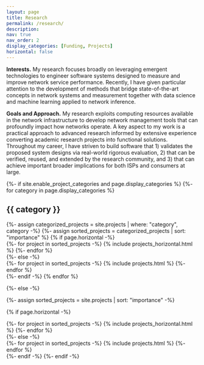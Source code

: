 ```yaml
---
layout: page
title: Research
permalink: /research/
description: 
nav: true
nav_order: 2
display_categories: [Funding, Projects]
horizontal: false
---
```


**Interests.** My research focuses broadly on leveraging emergent technologies to engineer software systems designed to measure and improve network service performance. Recently, I have given particular attention to the development of methods that bridge state-of-the-art concepts in network systems and measurement together with data science and machine learning applied to network inference.

**Goals and Approach.** My research exploits computing resources available in the network infrastructure to develop network management tools that can profoundly impact how networks operate. A key aspect to my work is a practical approach to advanced research informed by extensive experience converting academic research projects into functional solutions. Throughout my career, I have striven to build software that 1) validates the proposed system designs via real-world rigorous evaluation, 2) that can be verified, reused, and extended by the research community, and 3) that can achieve important broader implications for both ISPs and consumers at large.

<!-- pages/projects.md -->
<div class="projects">
{%- if site.enable_project_categories and page.display_categories %}
  <!-- Display categorized projects -->
  {%- for category in page.display_categories %}
  <h2 class="category">{{ category }}</h2>
  {%- assign categorized_projects = site.projects | where: "category", category -%}
  {%- assign sorted_projects = categorized_projects | sort: "importance" %}
  <!-- Generate cards for each project -->
  {% if page.horizontal -%}
  <div class="container">
    <div class="row row-cols-2">
    {%- for project in sorted_projects -%}
      {% include projects_horizontal.html %}
    {%- endfor %}
    </div>
  </div>
  {%- else -%}
  <div class="grid">
    {%- for project in sorted_projects -%}
      {% include projects.html %}
    {%- endfor %}
  </div>
  {%- endif -%}
  {% endfor %}

{%- else -%}
<!-- Display projects without categories -->
  {%- assign sorted_projects = site.projects | sort: "importance" -%}
  <!-- Generate cards for each project -->
  {% if page.horizontal -%}
  <div class="container">
    <div class="row row-cols-2">
    {%- for project in sorted_projects -%}
      {% include projects_horizontal.html %}
    {%- endfor %}
    </div>
  </div>
  {%- else -%}
  <div class="grid">
    {%- for project in sorted_projects -%}
      {% include projects.html %}
    {%- endfor %}
  </div>
  {%- endif -%}
{%- endif -%}
</div>
